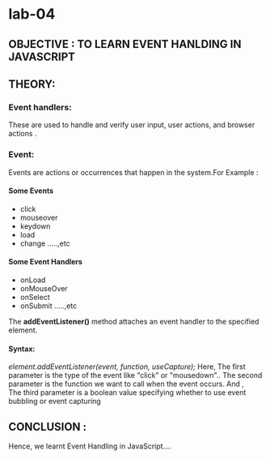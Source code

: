 # lab-04  
## OBJECTIVE : TO LEARN EVENT HANLDING IN JAVASCRIPT  
## THEORY:
### Event handlers:  
These are used to handle and verify user input, user actions, and browser actions .  
### Event:  
Events are actions or occurrences that happen in the system.For Example :
#### Some Events  
- click
- mouseover  
- keydown  
- load  
- change .....,etc  


#### Some Event Handlers  
- onLoad  
- onMouseOver  
- onSelect  
- onSubmit .....,etc 

The <b>addEventListener()</b> method attaches an event handler to the specified element.

#### Syntax:
<i>element.addEventListener(event, function, useCapture);</i>
Here,  The first parameter is the type of the event like "click" or "mousedown"..
The second parameter is the function we want to call when the event occurs.
And ,  
The third parameter is a boolean value specifying whether to use event bubbling or event capturing
  
## CONCLUSION :
Hence, we learnt Event Handling in JavaScript....